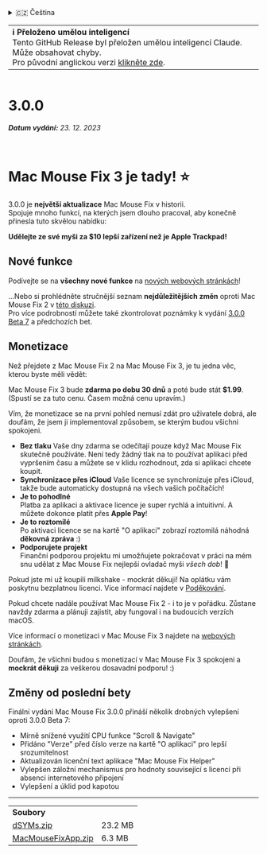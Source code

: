 <details>
<summary>🇨🇿 Čeština</summary>

[🇬🇧 English (GitHub)](https://github.com/noah-nuebling/mac-mouse-fix/releases/tag/3.0.0)\
[🇦🇩 Català](https://redirect.macmousefix.com/?target=mmf-release&tag=3.0.0&locale=ca)\
[🇩🇪 Deutsch](https://redirect.macmousefix.com/?target=mmf-release&tag=3.0.0&locale=de)\
[🇪🇸 Español](https://redirect.macmousefix.com/?target=mmf-release&tag=3.0.0&locale=es)\
[🇫🇷 Français](https://redirect.macmousefix.com/?target=mmf-release&tag=3.0.0&locale=fr)\
[🇮🇩 Indonesia](https://redirect.macmousefix.com/?target=mmf-release&tag=3.0.0&locale=id)\
[🇮🇹 Italiano](https://redirect.macmousefix.com/?target=mmf-release&tag=3.0.0&locale=it)\
[🇭🇺 Magyar](https://redirect.macmousefix.com/?target=mmf-release&tag=3.0.0&locale=hu)\
[🇳🇱 Nederlands](https://redirect.macmousefix.com/?target=mmf-release&tag=3.0.0&locale=nl)\
[🇵🇱 Polski](https://redirect.macmousefix.com/?target=mmf-release&tag=3.0.0&locale=pl)\
[🇧🇷 Português (Brasil)](https://redirect.macmousefix.com/?target=mmf-release&tag=3.0.0&locale=pt-BR)\
[🇵🇹 Português (Portugal)](https://redirect.macmousefix.com/?target=mmf-release&tag=3.0.0&locale=pt-PT)\
[🇷🇴 Română](https://redirect.macmousefix.com/?target=mmf-release&tag=3.0.0&locale=ro)\
[🇸🇪 Svenska](https://redirect.macmousefix.com/?target=mmf-release&tag=3.0.0&locale=sv)\
[🇻🇳 Tiếng Việt](https://redirect.macmousefix.com/?target=mmf-release&tag=3.0.0&locale=vi)\
[🇹🇷 Türkçe](https://redirect.macmousefix.com/?target=mmf-release&tag=3.0.0&locale=tr)\
**🇨🇿 Čeština**\
[🇬🇷 Ελληνικά](https://redirect.macmousefix.com/?target=mmf-release&tag=3.0.0&locale=el)\
[🇷🇺 Русский](https://redirect.macmousefix.com/?target=mmf-release&tag=3.0.0&locale=ru)\
[🇺🇦 Українська](https://redirect.macmousefix.com/?target=mmf-release&tag=3.0.0&locale=uk)\
[🇮🇱 עברית](https://redirect.macmousefix.com/?target=mmf-release&tag=3.0.0&locale=he)\
[🇸🇦 العربية](https://redirect.macmousefix.com/?target=mmf-release&tag=3.0.0&locale=ar)\
[🇮🇳 हिन्दी](https://redirect.macmousefix.com/?target=mmf-release&tag=3.0.0&locale=hi)\
[🇹🇭 ไทย](https://redirect.macmousefix.com/?target=mmf-release&tag=3.0.0&locale=th)\
[🇨🇳 中文 (简体)](https://redirect.macmousefix.com/?target=mmf-release&tag=3.0.0&locale=zh-Hans)\
[🇨🇳 中文 (繁體)](https://redirect.macmousefix.com/?target=mmf-release&tag=3.0.0&locale=zh-Hant)\
[🇭🇰 中文（香港)](https://redirect.macmousefix.com/?target=mmf-release&tag=3.0.0&locale=zh-HK)\
[🇯🇵 日本語](https://redirect.macmousefix.com/?target=mmf-release&tag=3.0.0&locale=ja)\
[🇰🇷 한국어](https://redirect.macmousefix.com/?target=mmf-release&tag=3.0.0&locale=ko)\
[Help translate Mac Mouse Fix to different languages!](https://github.com/noah-nuebling/mac-mouse-fix/discussions/731)
</details>
<table align=><td>
<b>ℹ️ Přeloženo umělou inteligencí</b><br>
Tento GitHub Release byl přeložen umělou inteligencí Claude. Může obsahovat chyby.<br>
Pro původní anglickou verzi <a href="https://github.com/noah-nuebling/mac-mouse-fix/releases/tag/3.0.0">klikněte zde</a>.
</td></table>

<table></table>

# 3.0.0
***Datum vydání:** 23. 12. 2023*

<br>

# Mac Mouse Fix 3 je tady! ⭐️

3.0.0 je **největší aktualizace** Mac Mouse Fix v historii.\
Spojuje mnoho funkcí, na kterých jsem dlouho pracoval, aby konečně přinesla tuto skvělou nabídku:

**Udělejte ze své myši za $10 lepší zařízení než je Apple Trackpad!**

## Nové funkce

Podívejte se na **všechny nové funkce** na [nových webových stránkách](http://macmousefix.com/)!

...Nebo si prohlédněte stručnější seznam **nejdůležitějších změn** oproti Mac Mouse Fix 2 v [této diskuzi](https://github.com/noah-nuebling/mac-mouse-fix/discussions/743#discussioncomment-7938922).\
Pro více podrobností můžete také zkontrolovat poznámky k vydání [3.0.0 Beta 7](https://redirect.macmousefix.com/?target=mmf-release&tag=3.0.0-Beta-7&locale=cs) a předchozích bet.

## Monetizace

Než přejdete z Mac Mouse Fix 2 na Mac Mouse Fix 3, je tu jedna věc, kterou byste měli vědět:

Mac Mouse Fix 3 bude **zdarma po dobu 30 dnů** a poté bude stát **$1.99**.\
(Spustí se za tuto cenu. Časem možná cenu upravím.)

Vím, že monetizace se na první pohled nemusí zdát pro uživatele dobrá, ale doufám, že jsem ji implementoval způsobem, se kterým budou všichni spokojeni.

- **Bez tlaku**
   Vaše dny zdarma se odečítají pouze když Mac Mouse Fix skutečně používáte. Není tedy žádný tlak na to používat aplikaci před vypršením času a můžete se v klidu rozhodnout, zda si aplikaci chcete koupit.
- **Synchronizace přes iCloud**
  Vaše licence se synchronizuje přes iCloud, takže bude automaticky dostupná na všech vašich počítačích!
- **Je to pohodlné**\
   Platba za aplikaci a aktivace licence je super rychlá a intuitivní. A můžete dokonce platit přes **Apple Pay**!
- **Je to roztomilé**\
   Po aktivaci licence se na kartě "O aplikaci" zobrazí roztomilá náhodná **děkovná zpráva** :)
- **Podporujete projekt**\
   Finanční podporou projektu mi umožňujete pokračovat v práci na mém snu udělat z Mac Mouse Fix nejlepší ovladač myši *všech dob*! 🚀

Pokud jste mi už koupili milkshake - mockrát děkuji! Na oplátku vám poskytnu bezplatnou licenci. Více informací najdete v [Poděkování](https://github.com/noah-nuebling/mac-mouse-fix/blob/master/Acknowledgements.md#-paypal-donations).

Pokud chcete nadále používat Mac Mouse Fix 2 - i to je v pořádku. Zůstane navždy zdarma a plánuji zajistit, aby fungoval i na budoucích verzích macOS.

Více informací o monetizaci v Mac Mouse Fix 3 najdete na [webových stránkách](https://macmousefix.com/#price).

Doufám, že všichni budou s monetizací v Mac Mouse Fix 3 spokojeni a **mockrát děkuji** za veškerou dosavadní podporu! :)

## Změny od poslední bety

Finální vydání Mac Mouse Fix 3.0.0 přináší několik drobných vylepšení oproti 3.0.0 Beta 7:

- Mírně snížené využití CPU funkce "Scroll & Navigate"
- Přidáno "Verze" před číslo verze na kartě "O aplikaci" pro lepší srozumitelnost
- Aktualizován licenční text aplikace "Mac Mouse Fix Helper"
- Vylepšen záložní mechanismus pro hodnoty související s licencí při absenci internetového připojení
- Vylepšení a úklid pod kapotou

---

<table align="start">
<tr>
    <td colspan=2>
        <b>Soubory</b>
    </td>
</tr>
<tr>
    <td><a href="https://github.com/noah-nuebling/mac-mouse-fix/releases/download/3.0.0/dSYMs.zip">dSYMs.zip</a></td>
    <td>23.2 MB</td>
</tr>
<tr>
    <td><a href="https://github.com/noah-nuebling/mac-mouse-fix/releases/download/3.0.0/MacMouseFixApp.zip">MacMouseFixApp.zip</a></td>
    <td>6.3 MB</td>
</tr>
</table>